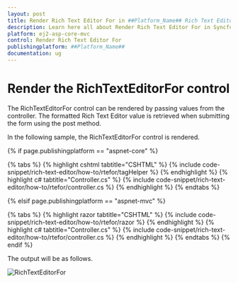 ```yaml
---
layout: post
title: Render Rich Text Editor For in ##Platform_Name## Rich Text Editor Component
description: Learn here all about Render Rich Text Editor For in Syncfusion ##Platform_Name## Rich Text Editor component of Syncfusion Essential JS 2 and more.
platform: ej2-asp-core-mvc
control: Render Rich Text Editor For
publishingplatform: ##Platform_Name##
documentation: ug
---
```



# Render the RichTextEditorFor control

The RichTextEditorFor control can be rendered by passing values from the controller.  The formatted Rich Text Editor value is retrieved when submitting the form using the post method.

In the following sample, the RichTextEditorFor control is rendered.

{% if page.publishingplatform == "aspnet-core" %}

{% tabs %}
{% highlight cshtml tabtitle="CSHTML" %}
{% include code-snippet/rich-text-editor/how-to/rtefor/tagHelper %}
{% endhighlight %}
{% highlight c# tabtitle="Controller.cs" %}
{% include code-snippet/rich-text-editor/how-to/rtefor/controller.cs %}
{% endhighlight %}
{% endtabs %}

{% elsif page.publishingplatform == "aspnet-mvc" %}

{% tabs %}
{% highlight razor tabtitle="CSHTML" %}
{% include code-snippet/rich-text-editor/how-to/rtefor/razor %}
{% endhighlight %}
{% highlight c# tabtitle="Controller.cs" %}
{% include code-snippet/rich-text-editor/how-to/rtefor/controller.cs %}
{% endhighlight %}
{% endtabs %}
{% endif %}



The output will be as follows.

![RichTextEditorFor](../../rich-text-editor/images/rteFor.PNG)
